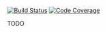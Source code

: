 [![Build Status](https://travis-ci.com/colin-nolan/remote-eink.svg?branch=master)](https://travis-ci.com/colin-nolan/remote-eink)
[![Code Coverage](https://codecov.io/gh/colin-nolan/remote-eink/branch/master/graph/badge.svg)](https://codecov.io/gh/colin-nolan/remote-eink)

TODO